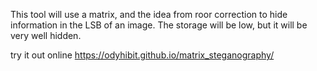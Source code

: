 This tool will use a matrix, and the idea from roor correction to hide information in the LSB of an image. The storage will be low, but it will be very well hidden.

try it out online https://odyhibit.github.io/matrix_steganography/
